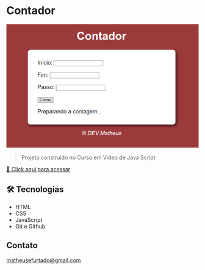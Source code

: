 # Contador

![preview](./.github/preview.png)


> Projeto construído no Curso em Video de Java Script

[🔗 Click aqui para acessar](https://matheusfurts.github.io/Contador/)

## 🛠 Tecnologias

- HTML
- CSS
- JavaScript
- Git e Github

## Contato

matheusefurtado@gmail.com